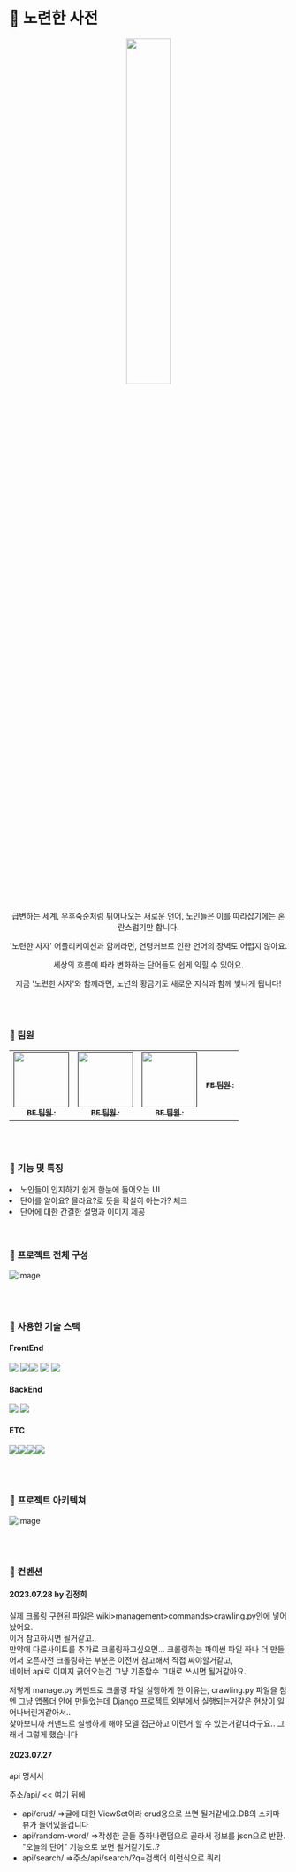 # 🦁 노련한 사전

<div align="center"><img src="https://github.com/HBNU-LIKELION/Hackathon-Veteran-Dictionary/assets/69416617/e8262790-345a-4bec-9267-0b9e2a91eef2" width="40%"/></div>

<p align="center">급변하는 세계, 우후죽순처럼 튀어나오는 새로운 언어, 노인들은 이를 따라잡기에는 혼란스럽기만 합니다.</p>
<p align="center">'노련한 사자' 어플리케이션과 함께라면, 연령커브로 인한 언어의 장벽도 어렵지 않아요.</p>
<p align="center">세상의 흐름에 따라 변화하는 단어들도 쉽게 익힐 수 있어요.</p>
<p align="center">지금 '노련한 사자'와 함께라면, 노년의 황금기도 새로운 지식과 함께 빛나게 됩니다!</p>

<br>
<br>

### 🦁 **팀원**
<table>
  <tbody>
    <tr>
      <td align="center"><a href=""><img src="" width="100px;" alt=""/><br /><sub><b>BE 팀원 : </b></sub></a><br /></td>
      <td align="center"><a href=""><img src="" width="100px;" alt=""/><br /><sub><b>BE 팀원 : </b></sub></a><br /></td>
      <td align="center"><a href=""><img src="" width="100px;" alt=""/><br /><sub><b>BE 팀원 : </b></sub></a><br /></td>   
      <td align="center"><a href=""><img src="width="100px;" alt=""/><br /><sub><b>FE 팀원 : </b></sub></a><br /></td>
    </tr>
  </tbody>
</table>

<br>
<br>

### 🦁 **기능 및 특징**
<li>노인들이 인지하기 쉽게 한눈에 들어오는 UI</li>
<li>단어를 알아요? 몰라요?로 뜻을 확실히 아는가? 체크</li>
<li>단어에 대한 간결한 설명과 이미지 제공 </li>

<br>
<br>

### 🦁 **프로젝트 전체 구성**
![image](https://github.com/HBNU-LIKELION/Hackathon-Veteran-Dictionary/assets/117091989/421a31cf-bb6e-4bc6-a7ea-7bc64d5876ed)

<br>
<br>

### 🦁 **사용한 기술 스택**<br>
#### FrontEnd
<img src="https://img.shields.io/badge/react-61DAFB?style=for-the-badge&logo=react&logoColor=black"> <img src="https://img.shields.io/badge/redux-764ABC?style=for-the-badge&logo=redux&logoColor=black"><img src="https://img.shields.io/badge/html5-E34F26?style=for-the-badge&logo=html5&logoColor=white"> 
  <img src="https://img.shields.io/badge/css-1572B6?style=for-the-badge&logo=css3&logoColor=white"> 
  <img src="https://img.shields.io/badge/javascript-F7DF1E?style=for-the-badge&logo=javascript&logoColor=black">
<br>
#### BackEnd
<img src="https://img.shields.io/badge/python-3776AB?style=for-the-badge&logo=python&logoColor=white">    <img src="https://img.shields.io/badge/django rest framework-092E20?style=for-the-badge&logo=django&logoColor=white">
<br>
#### ETC
<img src="https://img.shields.io/badge/github-181717?style=for-the-badge&logo=github&logoColor=white"><img src="https://img.shields.io/badge/git-F05032?style=for-the-badge&logo=git&logoColor=white"><img src="https://img.shields.io/badge/jenkins-D24939?style=for-the-badge&logo=jenkins&logoColor=white"><img src="https://img.shields.io/badge/Figma-F24E1E?style=for-the-badge&logo=Figma&logoColor=white">

<br>
<br>

### 🦁 **프로젝트 아키텍쳐**
![image](https://github.com/HBNU-LIKELION/Hackathon-Veteran-Dictionary/assets/69416617/1e300230-44ed-4c5b-811b-ed02bcd1b8e4)

<br>
<br>

### 🦁 **컨벤션**
#### 2023.07.28 by 김정희

실제 크롤링 구현된 파일은 wiki>management>commands>crawling.py안에 넣어놨어요.  <br>
이거 참고하시면 될거같고.. <br>
만약에 다른사이트를 추가로 크롤링하고싶으면... 크롤링하는 파이썬 파일 하나 더 만들어서 오픈사전 크롤링하는 부분은 이전꺼 참고해서 직접 짜야할거같고, <br>
네이버 api로 이미지 긁어오는건 그냥 기존함수 그대로 쓰시면 될거같아요.  <br>

저렇게 manage.py 커맨드로 크롤링 파일 실행하게 한 이유는, crawling.py 파일을 첨엔 그냥 앱폴더 안에 만들었는데 Django 프로젝트 외부에서 실행되는거같은 현상이 일어나버린거같아서.. <br>
찾아보니까 커맨드로 실행하게 해야 모델 접근하고 이런거 할 수 있는거같더라구요.. 그래서 그렇게 했습니다

#### 2023.07.27
api 명세서

주소/api/ << 여기 뒤에
<ul>
<li> api/crud/  =>글에 대한 ViewSet이라 crud용으로 쓰면 될거같네요.DB의 스키마 뷰가 들어있을겁니다 </li>
<li> api/random-word/ =>작성한 글들 중하나랜덤으로 골라서 정보를 json으로 반환. "오늘의 단어" 기능으로 보면 될거같기도..? </li>
<li>api/search/ =>주소/api/search/?q=검색어 이런식으로 쿼리 </li>   
</ul>  

